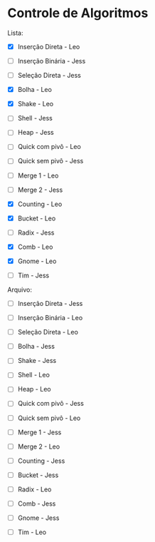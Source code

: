 # Controle de Algoritmos

Lista:

- [x] Inserção Direta - Leo
- [ ] Inserção Binária - Jess
- [ ] Seleção Direta - Jess
- [x] Bolha - Leo
- [x] Shake - Leo
- [ ] Shell - Jess
- [ ] Heap - Jess
- [ ] Quick com pivô - Leo
- [ ] Quick sem pivô - Jess
- [ ] Merge 1 - Leo
- [ ] Merge 2 - Jess
- [x] Counting - Leo
- [x] Bucket - Leo
- [ ] Radix - Jess
- [x] Comb - Leo
- [x] Gnome - Leo
- [ ] Tim - Jess


Arquivo:

- [ ] Inserção Direta - Jess
- [ ] Inserção Binária - Leo
- [ ] Seleção Direta - Leo
- [ ] Bolha - Jess
- [ ] Shake - Jess
- [ ] Shell - Leo
- [ ] Heap - Leo
- [ ] Quick com pivô - Jess
- [ ] Quick sem pivô - Leo
- [ ] Merge 1 - Jess
- [ ] Merge 2 - Leo
- [ ] Counting - Jess
- [ ] Bucket -  Jess
- [ ] Radix - Leo
- [ ] Comb - Jess
- [ ] Gnome - Jess
- [ ] Tim - Leo 

